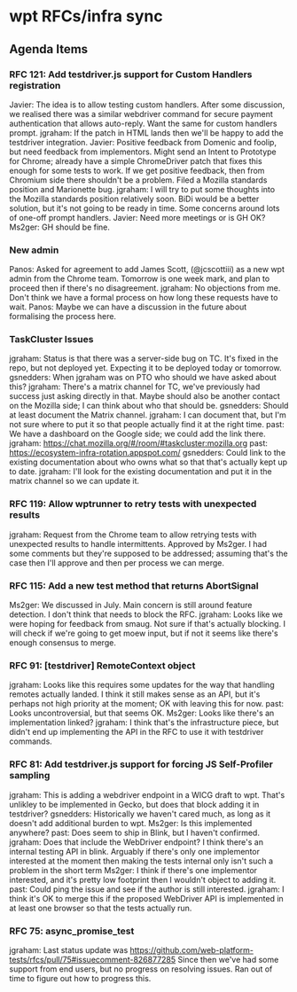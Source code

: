 # wpt RFCs/infra sync

## Agenda Items


### RFC 121: Add testdriver.js support for Custom Handlers registration

Javier: The idea is to allow testing custom handlers. After some discussion, we realised there was a similar webdriver command for secure payment authentication that allows auto-reply. Want the same for custom handlers prompt.
jgraham: If the patch in HTML lands then we'll be happy to add the testdriver integration.
Javier: Positive feedback from Domenic and foolip, but need feedback from implementors. Might send an Intent to Prototype for Chrome; already have a simple ChromeDriver patch that fixes this enough for some tests to work. If we get positive feedback, then from Chromium side there shouldn't be a problem. Filed a Mozilla standards position and Marionette bug.
jgraham: I will try to put some thoughts into the Mozilla standards position relatively soon. BiDi would be a better solution, but it's not going to be ready in time. Some concerns around lots of one-off prompt handlers.
Javier: Need more meetings or is GH OK?
Ms2ger: GH should be fine.

### New admin

Panos: Asked for agreement to add James Scott, (@jcscottiii) as a new wpt admin from the Chrome team. Tomorrow is one week mark, and plan to proceed then if there's no disagreement.
jgraham: No objections from me. Don't think we have a formal process on how long these requests have to wait. 
Panos: Maybe we can have a discussion in the future about formalising the process here.

### TaskCluster Issues

jgraham: Status is that there was a server-side bug on TC. It's fixed in the repo, but not deployed yet. Expecting it to be deployed today or tomorrow.
gsnedders: When jgraham was on PTO who should we have asked about this?
jgraham: There's a matrix channel for TC, we've previously had success just asking directly in that. Maybe should also be another contact on the Mozilla side; I can think about who that should be.
gsnedders: Should at least document the Matrix channel.
jgraham: I can document that, but I'm not sure where to put it so that people actually find it at the right time.
past: We have a dashboard on the Google side; we could add the link there.
jgraham: https://chat.mozilla.org/#/room/#taskcluster:mozilla.org
past: https://ecosystem-infra-rotation.appspot.com/
gsnedders: Could link to the existing documentation about who owns what so that that's actually kept up to date.
jgraham: I'll look for the existing documentation and put it in the matrix channel so we can update it.

### RFC 119: Allow wptrunner to retry tests with unexpected results

jgraham: Request from the Chrome team to allow retrying tests with unexpected results to handle intermittents. Approved by Ms2ger. I had some comments but they're supposed to be addressed; assuming that's the case then I'll approve and then per process we can merge.

### RFC 115: Add a new test method that returns AbortSignal 

Ms2ger: We discussed in July. Main concern is still around feature detection. I don't think that needs to block the RFC.
jgraham: Looks like we were hoping for feedback from smaug. Not sure if that's actually blocking. I will check if we're going to get moew input, but if not it seems like there's enough consensus to merge.


### RFC 91: [testdriver] RemoteContext object 

jgraham: Looks like this requires some updates for the way that handling remotes actually landed. I think it still makes sense as an API, but it's perhaps not high priority at the moment; OK with leaving this for now.
past: Looks uncontroversial, but that seems OK.
Ms2ger: Looks like there's an implementation linked?
jgraham: I think that's the infrastructure piece, but didn't end up implementing the API in the RFC to use it with testdriver commands.

### RFC 81: Add testdriver.js support for forcing JS Self-Profiler sampling

jgraham: This is adding a webdriver endpoint in a WICG draft to wpt. That's unlikley to be implemented in Gecko, but does that block adding it in testdriver?
gsnedders: Historically we haven't cared much, as long as it doesn't add additional burden to wpt.
Ms2ger: Is this implemented anywhere?
past: Does seem to ship in Blink, but I haven't confirmed.
jgraham: Does that include the WebDriver endpoint? I think there's an internal testing API in blink. Arguably if there's only one implementor interested at the moment then making the tests internal only isn't such a problem in the short term
Ms2ger: I think if there's one implementor interested, and it's pretty low footprint then I wouldn't object to adding it.
past: Could ping the issue and see if the author is still interested.
jgraham: I think it's OK to merge this if the proposed WebDriver API is implemented in at least one browser so that the tests actually run.

### RFC 75: async_promise_test

jgraham: Last status update was https://github.com/web-platform-tests/rfcs/pull/75#issuecomment-826877285 Since then we've had some support from end users, but no progress on resolving issues. Ran out of time to figure out how to progress this.
